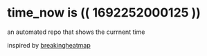 # time_now is (( 1692252000125 ))

an automated repo that shows the currnent time

inspired by [breakingheatmap](https://github.com/breakingheatmap/breakingheatmap)